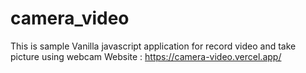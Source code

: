 # camera_video
This is sample Vanilla javascript application for record video and take picture using webcam
Website : https://camera-video.vercel.app/
